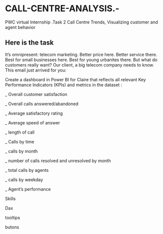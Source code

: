 # CALL-CENTRE-ANALYSIS.-

 PWC virtual Internship .Task 2 Call Centre Trends, Visualizing customer and agent behavior
 

## Here is the  task
It’s omnipresent: telecom marketing. Better price here. Better service there. Best for small businesses here. Best for young urbanites there. But what do customers really want? Our client, a big telecom company needs to know. This email just arrived for you:



Create a dashboard in Power BI for Claire that reflects all relevant Key Performance Indicators (KPIs) and metrics in the dataset :

_ Overall customer satisfaction

_ Overall calls answered/abandoned

_ Average satisfactory rating

_ Average speed of answer

_ length of call

_ Calls by time

_ calls by month

_ number of calls resolved and unresolved by month

_ total calls by agents

_ calls by weekday

_ Agent’s performance 


Skills

Dax

tooltips

butons
